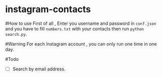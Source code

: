 # instagram-contacts

#How to use
First of all , Enter you username and password in `conf.json` and you have to fill `numbers.txt` with your contacts then run `python search.py`.

#Warning
For each Instagram account , you can only run one time in one day.

#Todo
 -[ ] Search by email address.
